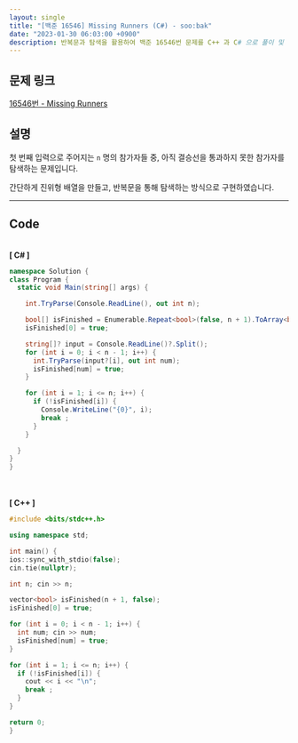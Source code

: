 ```yaml
---
layout: single
title: "[백준 16546] Missing Runners (C#) - soo:bak"
date: "2023-01-30 06:03:00 +0900"
description: 반복문과 탐색을 활용하여 백준 16546번 문제를 C++ 과 C# 으로 풀이 및 해설
---
```


## 문제 링크
  [16546번 - Missing Runners](https://www.acmicpc.net/problem/16546)

## 설명
  첫 번째 입력으로 주어지는 `n` 명의 참가자들 중, 아직 결승선을 통과하지 못한 참가자를 탐색하는 문제입니다.

  간단하게 진위형 배열을 만들고, 반복문을 통해 탐색하는 방식으로 구현하였습니다.


- - -

## Code
<br>
<b>[ C# ] </b>
<br>

  ```c#
namespace Solution {
  class Program {
    static void Main(string[] args) {

      int.TryParse(Console.ReadLine(), out int n);

      bool[] isFinished = Enumerable.Repeat<bool>(false, n + 1).ToArray<bool>();
      isFinished[0] = true;

      string[]? input = Console.ReadLine()?.Split();
      for (int i = 0; i < n - 1; i++) {
        int.TryParse(input?[i], out int num);
        isFinished[num] = true;
      }

      for (int i = 1; i <= n; i++) {
        if (!isFinished[i]) {
          Console.WriteLine("{0}", i);
          break ;
        }
      }

    }
  }
}
  ```
<br><br>
<b>[ C++ ] </b>
<br>

  ```c++
#include <bits/stdc++.h>

using namespace std;

int main() {
  ios::sync_with_stdio(false);
  cin.tie(nullptr);

  int n; cin >> n;

  vector<bool> isFinished(n + 1, false);
  isFinished[0] = true;

  for (int i = 0; i < n - 1; i++) {
    int num; cin >> num;
    isFinished[num] = true;
  }

  for (int i = 1; i <= n; i++) {
    if (!isFinished[i]) {
      cout << i << "\n";
      break ;
    }
  }

  return 0;
}
  ```

